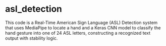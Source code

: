 # asl_detection
This code is a Real-Time American Sign Language (ASL) Detection system that uses MediaPipe to locate a hand and a Keras CNN model to classify the hand gesture into one of 24 ASL letters, constructing a recognized text output with stability logic.
